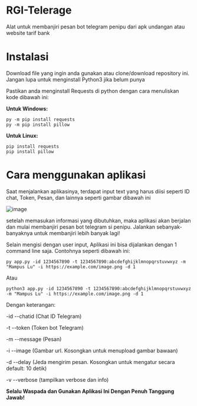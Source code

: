 # RGI-Telerage
Alat untuk membanjiri pesan bot telegram penipu dari apk undangan atau website tarif bank

# Instalasi
Download file yang ingin anda gunakan atau clone/download repository ini. Jangan lupa untuk menginstall Python3 jika belum punya

Pastikan anda menginstall Requests di python dengan cara menuliskan kode dibawah ini:

**Untuk Windows:**
```
py -m pip install requests
py -m pip install pillow
```

**Untuk Linux:**
```
pip install requests
pip install pillow
```

# Cara menggunakan aplikasi
Saat menjalankan aplikasinya, terdapat input text yang harus diisi seperti ID chat, Token, Pesan, dan lainnya seperti gambar dibawah ini

![image](https://github.com/RedStoneCraftGG/RGI-Scammer-Revenge/assets/66346080/535ff7ec-99c7-4590-97cc-999d66a57f67)

setelah memasukan informasi yang dibutuhkan, maka aplikasi akan berjalan dan mulai membanjiri pesan bot telegram si penipu. Jalankan sebanyak-banyaknya untuk membanjiri lebih banyak lagi!

Selain mengisi dengan user input, Aplikasi ini bisa dijalankan dengan 1 command line saja. Contohnya seperti dibawah ini:

```
py app.py -id 1234567890 -t 1234567890:abcdefghijklmnopqrstuvwxyz -m "Mampus Lu" -i https://example.com/image.png -d 1
```
Atau
```
python3 app.py -id 1234567890 -t 1234567890:abcdefghijklmnopqrstuvwxyz -m "Mampus Lu" -i https://example.com/image.png -d 1
```
Dengan keterangan:

-id --chatid (Chat ID Telegram)

-t --token (Token bot Telegram)

-m --message (Pesan)

-i --image (Gambar url. Kosongkan untuk menupload gambar bawaan)

-d --delay (Jeda mengirim pesan. Kosongkan untuk mengatur secara default: 10 detik)

-v --verbose (tampilkan verbose dan info)



**Selalu Waspada dan Gunakan Aplikasi Ini Dengan Penuh Tanggung Jawab!**
